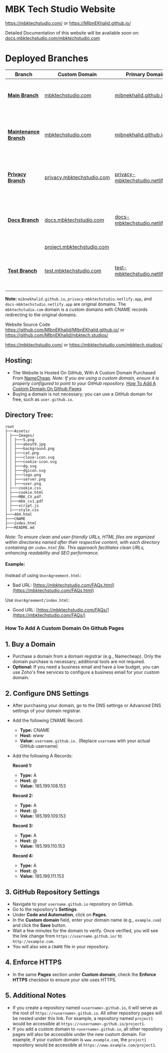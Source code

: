 # MBK Tech Studio Website

https://mbktechstudio.com/ or https://MIbnEKhalid.github.io/

Detailed Documentation of this website will be available soon on: [docs.mbktechstudio.com/mbktechstudio.com](https://docs.mbktechstudio.com/mbktechstudio.com)

# **Deployed Branches**

| **Branch**                                                                                  | **Custom Domain**          | **Primary Domain**                           | **Deployment**                                                                                           |
|---------------------------------------------------------------------------------------------|-----------------------------|-----------------------------------------|-----------------------------------------------------------------------------------------------------------|
| [**Main Branch**](https://github.com/MIbnEKhalid/MIbnEKhalid.github.io/tree/main)           | [mbktechstudio.com](https://mbktechstudio.com)         | [mibnekhalid.github.io](https://mibnekhalid.github.io)                   | Hosted using GitHub Pages. The main branch deploys the primary site.                                       |
| [**Maintenance Branch**](https://github.com/MIbnEKhalid/MIbnEKhalid.github.io/tree/Maintenance) | [mbktechstudio.com](https://mbktechstudio.com)         | [mibnekhalid.github.io](https://mibnekhalid.github.io)                 | Used for deploying a maintenance page on mbktechstudio.com during maintenance periods.                   |
| [**Privacy Branch**](https://github.com/MIbnEKhalid/MIbnEKhalid.github.io/tree/Privacy)     | [privacy.mbktechstudio.com](https://privacy.mbktechstudio.com) | [privacy-mbktechstudio.netlify.app](https://privacy-mbktechstudio.netlify.app)     | Hosted using Netlify. Linked to the Privacy branch, this deployment is for the privacy-related subdomain.  |
| [**Docs Branch**](https://github.com/MIbnEKhalid/MIbnEKhalid.github.io/tree/Docs)           | [docs.mbktechstudio.com](https://docs.mbktechstudio.com)    | [docs-mbktechstudio.netlify.app](https://docs-mbktechstudio.netlify.app)        | Hosted using Netlify. Linked to the Docs branch, this deployment is for the documentation subdomain.       |
|            | [project.mbktechstudio.com](https://project.mbktechstudio.com)    |         |        |
| [**Test Branch**](https://github.com/MIbnEKhalid/MIbnEKhalid.github.io/tree/test)           | [test.mbktechstudio.com](https://test.mbktechstudio.com)    | [test-mbktechstudio.netlify.app](https://test-mbktechstudio.netlify.app)        | Hosted using Netlify. Linked to the test branch, this deployment is for the testing purpose.       |


**Note:** `mibnekhalid.github.io`, `privacy-mbktechstudio.netlify.app`, and `docs-mbktechstudio.netlify.app` are original domains. The `mbktechstudio.com` domain is a custom domains with CNAME records redirecting to the original domains.








Website Source Code 
https://github.com/MIbnEKhalid/MIbnEKhalid.github.io/ or https://github.com/MIbnEKhalid/mbktech.studios/

https://mbktechstudio.com/ or https://mbktechstudio.com/mbktech.studios/

## Hosting:
- The Website Is Hosted On GitHub, With A Custom Domain Purchased From [NameCheap](https://namecheap.com).
  *Note: If you are using a custom domain, ensure it is properly configured to point to your GitHub repository.* [How To Add A Custom Domain On Github Pages](#how-to-add-a-custom-domain-on-github-pages)
- Buying a domain is not necessary; you can use a GitHub domain for free, such as `user.github.io`.

## Directory Tree:

```
root
├───Assets/
│ ├───Images/
│ │ ├───5.png
│ │ ├───about9.jpg
│ │ ├───background.png
│ │ ├───cat.png
│ │ ├───close-icon.svg
│ │ ├───cookie-icon.svg
│ │ ├───dg.svg
│ │ ├───dgicon.svg
│ │ ├───logo.png
│ │ ├───server.png
│ │ ├───user.png
│ ├───cookie.css
│ ├───cookie.html
│ ├───MBK_CV.pdf
│ ├───mbk_cv1.pdf
│ ├───script.js
│ ├───style.css
├───404.html
├───CNAME
├───index.html
├───README.md
```

*Note: To ensure clean and user-friendly URLs, HTML files are organized within directories named after their respective content, with each directory containing an `index.html` file. This approach facilitates clean URLs, enhancing readability and SEO performance.*

#### Example:

Instead of using `UserAgreement.html`:
  - Bad URL: [https://mbktechstudio.com/FAQs.html](https://mbktechstudio.com/FAQs.html)

Use `UserAgreement/index.html`:
  - Good URL: [https://mbktechstudio.com/FAQs/](https://mbktechstudio.com/FAQs/)

### How To Add A Custom Domain On Github Pages

## 1. Buy a Domain
- Purchase a domain from a domain registrar (e.g., Namecheap). Only the domain purchase is necessary; additional tools are not required.
- **Optional:** If you need a business email and have a low budget, you can use Zoho's free services to configure a business email for your custom domain.

## 2. Configure DNS Settings
- After purchasing your domain, go to the DNS settings or Advanced DNS settings of your domain registrar.

- Add the following CNAME Record:

    - **Type:** CNAME
    - **Host:** www
    - **Value:** `username.github.io.` (Replace `username` with your actual GitHub username)

- Add the following A Records:

    **Record 1:**
    - **Type:** A
    - **Host:** @
    - **Value:** 185.199.108.153

    **Record 2:**
    - **Type:** A
    - **Host:** @
    - **Value:** 185.199.109.153

    **Record 3:**
    - **Type:** A
    - **Host:** @
    - **Value:** 185.199.110.153

    **Record 4:**
    - **Type:** A
    - **Host:** @
    - **Value:** 185.199.111.153


## 3. GitHub Repository Settings
- Navigate to your `username.github.io` repository on GitHub.
- Go to the repository's **Settings**.
- Under **Code and Automation**, click on **Pages**.
- In the **Custom domain** field, enter your domain name (e.g., `example.com`) and click the **Save** button.
- Wait a few minutes for the domain to verify. Once verified, you will see the link change from `https://username.github.io/` to `http://example.com`.
- You will also see a `CNAME` file in your repository.

## 4. Enforce HTTPS
- In the same **Pages** section under **Custom domain**, check the **Enforce HTTPS** checkbox to ensure your site uses HTTPS.

## 5. Additional Notes
- If you create a repository named `<username>.github.io`, it will serve as the root of `https://<username>.github.io`. All other repository pages will be nested under this link. For example, a repository named `project1` would be accessible at `https://<username>.github.io/project1`.
- If you add a custom domain to `<username>.github.io`, all other repository pages will also be accessible under the new custom domain. For example, if your custom domain is `www.example.com`, the `project1` repository would be accessible at `https://www.example.com/project1`.
